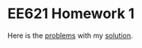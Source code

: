 # EE621 Homework 1
Here is the [problems](EE621-HW1-problems.pdf) with my [solution](EE621-HW1-solution.pdf).
